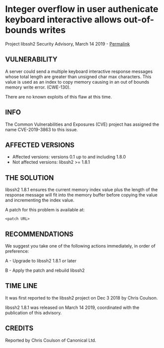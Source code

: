 Integer overflow in user authenicate keyboard interactive allows out-of-bounds writes
=======================================

Project libssh2 Security Advisory, March 14 2019 -
[Permalink](https://www.libssh2.org/CVE-2019-3863.html)

VULNERABILITY
-------------

A server could send a multiple keyboard interactive response messages whose
total length are greater than unsigned char max characters. This value is
used as an index to copy memory causing in an out of bounds memory write error.
(CWE-130).

There are no known exploits of this flaw at this time.

INFO
----

The Common Vulnerabilities and Exposures (CVE) project has assigned the name
CVE-2019-3863 to this issue.

AFFECTED VERSIONS
-----------------

- Affected versions: versions 0.1 up to and including 1.8.0
- Not affected versions: libssh2 >= 1.8.1

THE SOLUTION
------------

libssh2 1.8.1 ensures the current memory index value plus the length of the
response message will fit into the memory buffer before copying the value and
incrementing the index value.

A patch for this problem is available at:

    <patch URL>

RECOMMENDATIONS
---------------

We suggest you take one of the following actions immediately, in order of
preference:

A - Upgrade to libssh2 1.8.1 or later

B - Apply the patch and rebuild libssh2

TIME LINE
---------

It was first reported to the libssh2 project on Dec 3 2018 by Chris Coulson.

libssh2 1.8.1 was released on March 14 2019, coordinated with the publication
of this advisory.

CREDITS
-------

Reported by Chris Coulson of Canonical Ltd.
